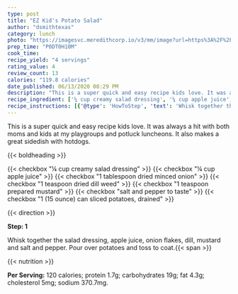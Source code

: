 ```yaml
---
type: post
title: "EZ Kid's Potato Salad"
author: "dsmithtexas"
category: lunch
photo: "https://imagesvc.meredithcorp.io/v3/mm/image?url=https%3A%2F%2Fimages.media-allrecipes.com%2Fuserphotos%2F568160.jpg"
prep_time: "P0DT0H10M"
cook_time: 
recipe_yield: "4 servings"
rating_value: 4
review_count: 13
calories: "119.8 calories"
date_published: 06/13/2020 08:29 PM
description: "This is a super quick and easy recipe kids love. It was always a hit with both moms and kids at my playgroups and potluck luncheons. It also makes a great sidedish with hotdogs."
recipe_ingredient: ['¼ cup creamy salad dressing', '¼ cup apple juice', '1 tablespoon dried minced onion', '1 teaspoon dried dill weed', '1 teaspoon prepared mustard', 'salt and pepper to taste', '1 (15 ounce) can sliced potatoes, drained']
recipe_instructions: [{'@type': 'HowToStep', 'text': 'Whisk together the salad dressing, apple juice, onion flakes, dill, mustard and salt and pepper. Pour over potatoes and toss to coat.\n'}]
---
```


This is a super quick and easy recipe kids love. It was always a hit with both moms and kids at my playgroups and potluck luncheons. It also makes a great sidedish with hotdogs. 

{{< boldheading >}}

{{< checkbox "¼ cup creamy salad dressing" >}}
{{< checkbox "¼ cup apple juice" >}}
{{< checkbox "1 tablespoon dried minced onion" >}}
{{< checkbox "1 teaspoon dried dill weed" >}}
{{< checkbox "1 teaspoon prepared mustard" >}}
{{< checkbox "salt and pepper to taste" >}}
{{< checkbox "1 (15 ounce) can sliced potatoes, drained" >}}


{{< direction >}}

**Step: 1**

Whisk together the salad dressing, apple juice, onion flakes, dill, mustard and salt and pepper. Pour over potatoes and toss to coat.{{< span >}}

{{< nutrition >}}

**Per Serving:** 120 calories; protein 1.7g; carbohydrates 19g; fat 4.3g; cholesterol 5mg; sodium 370.7mg.